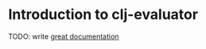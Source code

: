 # Introduction to clj-evaluator

TODO: write [great documentation](http://jacobian.org/writing/what-to-write/)
